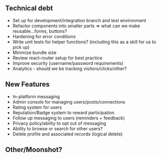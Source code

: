 Technical debt
--------------
* Set up for development/integration branch and test environment
* Refactor components into smaller parts => what can we make reusable...forms, buttons?
* Hardening for error conditions
* Write unit tests for helper functions? (including this as a skill for us to pick up)
* Minimize bundle size
* Review react-router setup for best practice
* Improve security (username/password requirements)
* Analytics - should we be tracking visitors/clicks/other?

New Features
------------
* In-platform messaging
* Admin console for managing users/posts/connections
* Rating system for users
* Reputation/Badge system to reward participation
* Follow up messaging to users (reminders + feedback)
* Privacy policy/ability to opt out of messaging
* Ability to browse or search for other users?
* Delete profile and associated records (logical delete)

Other/Moonshot?
---------------
